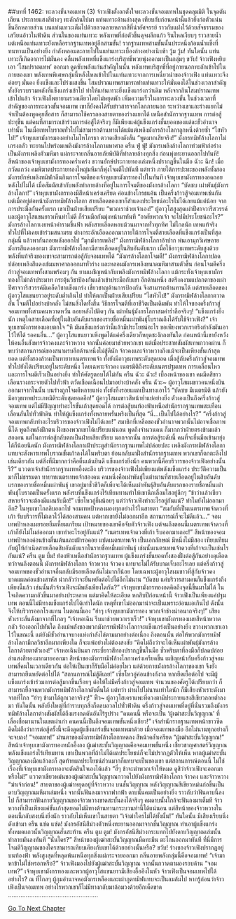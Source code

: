 ##บทที่ 1462: ทะลวงขั้นจอมเทพ (3)
จ้าวเฟิงตั้งอกตั้งใจทะลวงขั้นจอมเทพในชุดคลุมมิติ
ในจุดตันเถียน ประกายแสงสีต่างๆ ทะลักล้นไปมา
แท่นเทวะด้านล่างสุด เทียบกับก่อนหน้านี้แล้วยิ่งก่อตัวแน่นขึ้นอีกหลายส่วน
บนแท่นเทวะเต็มไปด้วยลวดลายหลากสีที่น่าอัศจรรย์ ราวกับแฝงไว้ด้วยสัจธรรมของเสวียนอ้าวในฟ้าดิน
ส่วนในของแท่นเทวะ พลังเทพที่ก่อตัวขึ้นดุจผลึกแก้ว รินไหลเงียบๆ ราวสายน้ำ
แต่เหนือแท่นเทวะยังเหลือรากฐานเทพอยู่อีกสามขั้น!
รากฐานเทพสามขั้นนั้นประหนึ่งก้อนน้ำแข็งที่ทนทานเป็นอย่างยิ่ง กำลังหลอมละลายไปในแท่นเทวะเบื้องล่างอย่างเนิบช้า
วู้ม วู้ม!
ทันใดนั้น แท่นเทวะก็เกิดอาการไม่มั่นคง คลื่นพลังเทพที่แข็งแกร่งบริสุทธิ์พวยพุ่งออกมาเป็นกลุ่มๆ
ขวับ!
จ้าวเฟิงหยิบเอา ‘โสมปราณเทพ’ ออกมา ดูดซับพลังแก่นสำคัญในนั้น
พลังเทพบริสุทธิ์ที่อยู่ภายนอกทะลักเข้าไปในกายของเขา
พลังเทพพิเศษกลุ่มนี้หลั่งไหลเข้าไปในแท่นเทวะจากการเหนี่ยวนำของจ้าวเฟิง
แท่นเทวะจึงค่อยๆ มั่นคง ยิ่งแข็งและโปร่งแสงขึ้น
โสมปราณเทพสามารถทำแท่นเทวะให้มั่นคงได้ในช่วงเวลาสำคัญ ทั้งยังรวบรวมพลังที่แข็งแกร่งเข้าไป ทำให้แท่นเทวะยิ่งแข็งแกร่งกว่าเดิม
หลังจากกินโสมปราณเทพเข้าไปแล้ว จ้าวเฟิงก็พยายามรวดเดียวโดยไม่หยุดพัก เพิ่มความเร็วในการทะลวงขั้น
ในช่วงเวลาที่สำคัญของการทะลวงขั้นจอมเทพ เขาก็ยังคงได้รับข่าวสารจากโลกภายนอก
ระหว่างเขาและร่างแยกไม่จำเป็นต้องพูดคุยสื่อสาร ก็สามารถใช้ครรลองสายตาของร่างแยกได้
เหนือสำนักรากฐานเทพ การต่อสู้ปะทุขึ้น
แต่คนที่สามารถเข้าร่วมการต่อสู้ได้จริงๆ ก็มีเพียงแค่ผู้แข็งแกร่งชั้นยอดของแต่ละขั้วอำนาจเท่านั้น
ในเมื่อเทพโบราณทั่วไปไม่สามารถต้านทานได้แม้แต่เพลิงมังกรล้างโลกาลูกหนึ่งด้วยซ้ำ
“ไสหัวไป!”
เจ้าหุบเขามังกรมองอย่างโมโหโกรธา ตวาดเสียงดังลั่น
“พูดมากเสียจริง!”
มังกรทมิฬล้างโลกาไม่เกรงกลัว ทะยานไปพร้อมเพลิงมังกรล้างโลกามหาศาล
ครืน ฟู่ ฟู่!
มังกรเพลิงล้างโลกาท่วมฟ้าก่อร่างเป็นมังกรเพลิงตัวมหึมา แผ่กระจายกลิ่นอายภัยพิบัติที่ทำลายล้างทุกสิ่ง ก่อนพุ่งทะยานออกไปทันที!
สีหน้าของเจ้าหุบเขามังกรทองคร่ำเคร่ง ขวานยักษ์ประกายทองเล่มหนึ่งปรากฏขึ้นในมือ
ฉัวะ ฉึก!
เมื่อกวัดแกว่ง คมพิฆาตประกายทองใหญ่มหึมาก็พุ่งโจมตีไปทันที
แต่ทว่า ภายใต้การปะทะของพลังทั้งสอง มังกรยักษ์เพลิงทมิฬกลืนกินการโจมตีของเจ้าหุบเขามังกรทองไปในทันที
เจ้าหุบเขามังกรทองอดถอยหลังไปไม่ได้ เมื่อสัมผัสเข้ากับพลังทำลายล้างที่อยู่ในการโจมตีของมังกรล้างโลกา
“บัดซบ เผ่าพันธุ์มังกรล้างโลกา!”
เจ้าหุบเขามังกรทองมีสีหน้าเคร่งเครียด ค่อนข้างโกรธแค้น
เป็นครึ่งก้าวสู้จอมเทพเช่นกัน แต่เมื่ออยู่ต่อหน้ามังกรทมิฬล้างโลกา สายเลือดของเขาก็สำแดงประโยชน์อะไรไม่ได้เลยแม้แต่น้อย
จากการประมือกันครั้งแรก เขาเป็นฝ่ายเสียเปรียบ
“พวกเราช่วยเจ้าเอง!”
ผู้อาวุโสสูงสุดเผ่าปีศาจวารีสวรรค์และผู้อาวุโสแขนยาวเห็นท่าไม่ดี ก็ร่วมมือกันมุ่งหน้ามาทันที
“อาศัยพวกเจ้า จะไปมีประโยชน์อะไร?”
มังกรล้างโลกาเงยหน้าคำรามขึ้นฟ้า พลังสายเลือดหอบม้วนมาจากทั่วทุกทิศ
ไม่ไกลนัก เทพแท้จริงทั่วไปที่ไม่เคยเข้าร่วมสนามรบ ต่างกระอักเอือดออกมาภายใต้การโจมตีสายเลือดที่แข็งแกร่งเป็นที่สุดกลุ่มนี้ แล้วพากันถอยหลังออกไป
“มุกมังกรเพลิง!”
มังกรทมิฬล้างโลกาอ้าปาก พ่นเอามุกวิเศษลายมังกรสีแดงออกมา
มังกรทมิฬล้างโลกามีสายเลือดอยู่ในสิบอันดับแรก เมื่อใช้อาวุธเทพระดับสูงด้วย พลังที่แท้จริงของเขาจะสามารถต่อสู้กับจอมเทพได้
“มังกรล้างโลกาโจมตี!”
มังกรทมิฬล้างโลกาปลดปล่อยเพลิงสีแดงเข้มมหาศาลออกมาทั่วร่าง และหลอมมังกรเพลิงขนาดมหึมาสามตัวขึ้น ก่อนโจมตีครึ่งก้าวสู่จอมเทพทั้งสามพร้อมๆ กัน
ยามเผชิญหน้ากับเพลิงมังกรทมิฬล้างโลกา แม้กระทั่งเจ้าหุบเขามักรทองก็ไม่กล้าประมาท กระตุ้นวิชาป้องกันแล้วเข้าประมือกับเขา
อีกด้านหนึ่ง สตรีงดงามแปลกตาของเผ่าปีศาจวารีสวรรค์มีเคล็ดวิชาแข็งแกร่ง เชี่ยวชาญด้านการป้องกัน จึงสามารถต้านทานได้
แต่สายเลือดของผู้อาวุโสแขนยาวอยู่ระดับต่ำเกินไป ทำให้ตกเป็นฝ่ายเสียเปรียบ
“ไสหัวไป!”
มังกรทมิฬล้างโลกาตวาดลั่น โจมตีไปอย่างบ้าคลั่ง ไม่สนสิ่งใดทั้งสิ้น
วิธีการโจมตีที่เอาชีวิตเป็นเดิมพัน ทำให้ใจของครึ่งก้าวสู่จอมเทพทั้งสามคนหวาดหวั่น ถอยหลังไปติดๆ กัน
เผ่าพันธุ์มังกรโลกาสมคำร่ำลือจริงๆ!
“แข็งแกร่งยิ่งนัก เหตุใดสายเลือดที่อยู่ในสิบอันดับแรกของรายชื่อหมื่นเผ่าพันธุ์โบราณถึงได้รับใช้จ้าวเฟิง?”
เจ้าหุบเขามังกรทองแอบตกใจ
“หึ มันแข็งแกร่งกว่านี้แล้วมีประโยชน์อะไร ขอเพียงพวกเราตรึงกำลังมันเอาไว้ให้ได้ รอคนอื่น...”
ผู้อาวุโสแขนยาวเพิ่งพูดได้แค่ครึ่งเดียวก็หยุดชะงักลงทันใด
ก่อนหน้านี้เขายังหวังให้คนอื่นสังหารจ้าวคงและจ้าวหวาง จากนั้นค่อยมาช่วยพวกเขา
แต่เมื่อประสาทสัมผัสเทพกวาดผ่าน ก็พบว่าสถานการณ์ของสนามรบอีกด้านหนึ่งไม่สู้ดีนัก
จ้าวคงและจ้าวหวางถึงแม้จะเป็นเพียงขั้นเก้าสุดยอด แต่ทั้งสองล้วนเป็นทายาทเนตรเทพเจ้า ทั้งยังมีอาวุธเทพระดับสุดยอด เมื่อสู้กับครึ่งก้าวสู่จอมเทพทั่วไปยังได้เปรียบอยู่ในระดับหนึ่ง
โดยเฉพาะจ้าวคง เนตรมิติถึงระดับเนตรปฐมเทพ การเคลื่อนไหวและการโจมตีเร็วเป็นอย่างยิ่ง ทำให้ศัตรูตอบโต้ไม่ทัน
ครืน ฉัวะ ฉัวะ!
เบื้องหน้าของเขา คมมีดสีขาวเลือนรางกระจายตัวไปทั่วฟ้า ตวัดเชือดเฉือนไปมาอย่างบ้าคลั่ง
ครืน ฉัวะ~
ผู้อาวุโสผมขาวคนหนึ่งบินออกมาจากในนั้น บนร่างถูกโจมตีหลายแห่ง ทั้งยังทิ้งรอยแผลเป็นทางเอาไว้
“บัดซบ มีเนตรมิติ แล้วยังมีอาวุธเทพประเภทมิติระดับสุดยอดอีก!”
ผู้อาวุโสผมขาวสีหน้าย่ำแย่อย่างยิ่ง
ตัวเองเป็นถึงครึ่งก้าวสู่จอมเทพ แต่ไม่มีปัญญาทำอะไรขั้นเก้าสุดยอดได้
การต่อสู้บนท้องฟ้าเหนือสำนักรากฐานเทพสะเทือนเลื่อนลั่นไปทั่วฟ้าดิน ทำให้ผู้แข็งแกร่งทั้งหลายพรั่นพรึงเป็นที่สุด
“นี่...เป็นไปได้อย่างไร?”
“ครึ่งก้าวสู่จอมเทพกลับทำอะไรบริวารของจ้าวเฟิงไม่ได้เลย!”
สมาชิกที่เหลือของขั้วอำนาจพวกนั้นไม่อาจเชื่อภาพนี้ได้
พูดถึงพลังฝึกตน ฝั่งของพวกเขาได้เปรียบแน่นอน พูดถึงจำนวนคน ก็มากกว่าฝ่ายตรงข้ามแล้วสองคน
แต่ในการต่อสู้กลับตกเป็นฝ่ายเสียเปรียบ
นอกจากนั้น การต่อสู้ระดับนี้ คนที่จะยื่นมือเข้ามายุ่งได้ก็น้อยนิดนัก
มังกรทมิฬล้างโลกาเฝ้าประตูสำนักรากฐานเทพไม่ปล่อยปละ เพลิงมังกรทมิฬล้างโลกาแทบจะสังหารเทพโบราณขั้นเก้าลงได้ในพริบตา
ย้อนกลับมาฝั่งสำนักรากฐานเทพ พวกเขาก็ตกตะลึงไปเช่นเดียวกัน แต่สิ่งที่มีมากกว่าคือตื่นเต้นยินดี
แข็งแกร่งยิ่งนัก คนพวกนี้คือบริวารของจ้าวเฟิงอย่างนั้นรึ?“
แววตาเจ้าสำนักรากฐานเทพอึ้งตะลึง
บริวารของจ้าวเฟิงไม่เพียงแต่พลังแข็งแกร่ง ประวัติความเป็นมาก็ไม่ธรรมดา
ทายาทเนตรเทพเจ้าสองคน คนหนึ่งคือเผ่าพันธุ์ในตำนานที่สายเลือดอยู่ในสิบอันดับแรกของรายชื่อหมื่นเผ่าพันธุ์
เขาอยู่มาชั่วชีวิตก็เพิ่งจะได้เห็นเผ่าพันธุ์สิบอันดับแรกของรายชื่อหมื่นเผ่าพันธุ์โบราณเป็นครั้งแรก พลังรบที่แข็งแกร่งไร้เทียมทานทำให้เขานึกเลื่อมใสอยู่ลึกๆ
“ข้าว่าแล้วเชียว สหายจ้าวจะต้องมีแผนรับมือ!”
เซี่ยโหวอู่ยิ้มน้อยๆ
แต่ว่าจ้าวเฟิงทำอะไรอยู่กันแน่? ทำไมยังไม่ออกมาอีก?
ในหุบเขาไกลลิบออกไป จอมเทพป้าหลงมองทุกอย่างไว้ในสายตา
“สมกับที่เป็นเนตรเทพเจ้าดวงที่เก้า รับบริวารที่ไม่เลวไว้ได้สองสามคน แต่หากเขายังไม่ออกมาอีก สถานการณ์ก็จะไม่ดีแล้ว...”
จอมเทพป้าหลงเผยรอยยิ้มเหี้ยมเกรียม
เป้าหมายของเขาคือจับตัวจ้าวเฟิง แต่จนถึงตอนนี้เนตรเทพเจ้าดวงที่เก้าก็ยังไม่โผล่ออกมา เขาทำอะไรอยู่กันแน่?
“เนตรเทพเจ้าดวงที่เก้า รีบออกมาเถอะ!”
สีหน้าของจอมเทพป้าหลงค่อนข้างตื่นเต้นและเฝ้ารอคอย
แปดเนตรเทพเจ้า เป็นเอกลักษณ์ มีหนึ่งไม่มีสอง เทียบเทียมกับผู้ให้กำเนิดสายเลือดสิบอันดับแรกในรายชื่อหมื่นเผ่าพันธุ์
เช่นนั้นเนตรเทพเจ้าดวงที่เก้าจะเป็นเช่นไรกันแน่?
ครืน ตูม บึ้ม!
ท้องฟ้าเหนือสำนักรากฐานเทพ ผู้แข็งแกร่งชั้นยอดทั้งสองฝั่งต่อสู้กันอย่างดุเดือด
ทว่าจนถึงตอนนี้ มังกรทมิฬล้างโลกา จ้าวหวาง จ้าวคง แทบจะไม่ได้รับบาดเจ็บอะไรเลย
แต่ครึ่งก้าวสู่จอมเทพของขั้วอำนาจอื่นกลับมีรอยเลือดกันไม่มากก็น้อย
โดยเฉพาะผู้อาวุโสผมขาวที่สู้กับจ้าวคง บาดแผลค่อนข้างสาหัส น่ากลัวว่าจะยืนหยัดต่อไปได้อีกไม่นาน
“บัดซบ แค่บริวารสามคนก็แข็งแกร่งถึงเพียงนี้แล้ว เช่นนั้นตัวจ้าวเฟิงจะมีพลังเพียงใดกัน?”
เจ้าหุบเขามังกรทองอดคิดถึงจุดนี้ขึ้นมาไม่ได้ ในใจเกิดความกลัวขึ้นมาอย่างประหลาด
แต่มาคิดให้ละเอียด หกสิบปีก่อนหน้านี้ จ้าวเฟิงเป็นเพียงแค่ปฐมเทพ ตอนนี้ไม่มีทางแข็งแกร่งไปได้เท่าใดนัก เหตุที่เขาไม่ออกมาน่าจะเป็นเพราะอ่อนแอเกินไป ดังนั้นจึงให้บริวารออกโรงแทน
ในตอนนี้เอง
“ฮ่าๆ เจ้าหุบเขามังกรทอง พวกเจ้าช่างน่าอนาถจริงๆ!”
เสียงหัวเราะลั่นดังมาจากที่ไกลๆ
“เจ้าหอเฉิน รีบมาช่วยพวกเราเร็ว!”
เจ้าหุบเขามังกรทองเผยสีหน้าหวาดกลัว ร้องออกไปทันใด
ถึงแม้พลังของพวกมังกรทมิฬล้างโลกาจะแข็งแกร่งเป็นอย่างยิ่ง ขวางพวกเขาเอาไว้ในขณะนี้
แต่ยังมีขั้วอำนาจบางแห่งกำลังไล่ตามมาอย่างต่อเนื่อง
ถึงตอนนั้น ต่อให้พวกมังกรทมิฬล้างโลกามีกลวิชาอีกมากเพียงใด ก็จะแพ้อย่างไม่ต้องสงสัย
“คิดไม่ถึงว่าจะได้เห็นเผ่าพันธุ์มังกรล้างโลกาด้วยตาตัวเอง!”
เจ้าหอเฉินบินมา กระบี่ยาวสีทองปรากฏขึ้นในมือ ชั่วพริบตาที่ลงมือก็ปลดปล่อยลำแสงสีทองมากมายออกมา
สีหน้าของมังกรทมิฬล้างโลกาเคร่งเครียดขึ้น เผชิญหน้ากับครึ่งก้าวสู่จอมเทพสี่คนในเวลาเดียวกัน ต่อให้เป็นเขาก็รับมือไม่ค่อยไหว
แต่ด้วยกายมังกรล้างโลกาของเขา จึงยังสามารถยืนหยัดต่อไปได้
“สถานการณ์ไม่สู้ดีเลย!”
เซี่ยโหวอู่ค่อนข้างกังวล
หากยืดเยื้อต่อไป จะมีผู้แข็งแกร่งเข้าร่วมการต่อสู้มากขึ้นเรื่อยๆ
ต่อให้ไม่มีครึ่งก้าวสู่จอมเทพ จำนวนของศัตรูได้เปรียบกว่า ก็สามารถยื้อจนพวกมังกรทมิฬล้างโลกาดับดิ้นได้
แต่ทว่า ผ่านไปไม่นานเท่าใดนัก
ก็มีเสียงหัวเราะดังมาจากที่ไกล “ฮ่าๆ ข้ามาได้ถูกเวลาจริงๆ!”
ฟิ้ว~
ผู้อาวุโสเคราแพะที่ดวงตามีประกายแสงสีเขียวลอยต่ำลงมา
ทันใดนั้น พลังยิ่งใหญ่ที่กำราบทุกสิ่งก็ตลบอวลไปทั่วฟ้าดิน
ครึ่งก้าวสู่จอมเทพที่อยู่ที่นั่นรวมถึงมังกรทมิฬล้างโลกาต่างสัมผัสได้ถึงแรงกดดันอันไร้รูปร่าง
“คนคนนี้ หรือจะเป็น ‘ผู้เฒ่าสะบั้นวิญญาณ’ ที่เลื่องชื่อมานานในเขตผ่าเก่า คนคนนี้เป็นถึงจอมเทพขั้นหนึ่งเชียว!”
เจ้าสำนักรากฐานเทพหน้าขาวซีด
คิดไม่ถึงว่าการต่อสู้ครั้งนี้จะดึงดูดผู้แข็งแกร่งขั้นจอมเทพมาด้วย
เมื่อจอมเทพลงมือ อีกไม่นานทุกอย่างก็จะจบลง!
“จอมเทพ!”
ม่านตาของมังกรทมิฬล้างโลกาหดลง สีหน้าคล้ำเครียด
“ผู้เฒ่าสะบั้นวิญญาณ!”
สีหน้าเจ้าหุบเขามังกรทองหนักอึ้งลง
ผู้เฒ่าสะบั้นวิญญาณคือจอมเทพขั้นหนึ่ง เชี่ยวชาญศาสตร์วิญญาณ พลังแข็งแกร่งไร้เทียมทาน
เขาเป็นพวกที่ถ้าไม่ได้ผลประโยชน์ก็จะไม่ปรากฏตัวให้เห็น หากผู้เฒ่าสะบั้นวิญญาณลงมือแล้วละก็ สุดท้ายผลประโยชน์ส่วนมากก็แทบจะเป็นของเขา
แต่สถานการณ์ตอนนี้ ไม่ใช่เรื่องที่เจ้าหุบเขามังกรทองจะตัดสินใจเองได้แล้ว
“ฮี่ๆ ข้าจะฆ่าพวกเจ้าให้หมด ดูสิว่าจ้าวเฟิงจะออกมาหรือไม่!”
แววตาเขียวหม่นของผู้เฒ่าสะบั้นวิญญาณกวาดไปยังมังกรทมิฬล้างโลกา จ้าวคง และจ้าวหวาง
“ฆ่าเจ้าก่อน!”
สายตาของผู้เฒ่าหยุดอยู่ที่จ้าวหวาง
บนชั้นวิญญาณ พลังวิญญาณสีเขียวหม่นก่อขึ้นเป็นดาบวิญญาณมหึมาเล่มหนึ่ง จากนั้นฟันลงมาจากฟากฟ้า
ดาบนั้นคมเป็นอย่างยิ่ง ราวกับว่าฟันดาบนี้ลงไป ก็สามารถฟันกายวิญญาณของจ้าวหวางขาดสะบั้นลงได้จริงๆ
คมดาบนั้นใกล้จะฟันลงมาเต็มที
จ้าวหวางที่เป็นเพียงแค่ขั้นเก้าสุดยอดไม่มีทางต้านทานกระบวนท่านี้ได้แน่นอน
แต่สีหน้าของจ้าวหวางในตอนนี้กลับสงบนิ่งยิ่งนัก ราวกับไม่เห็นเขาในสายตา
“เจ้าฆ่าใครไม่ได้ทั้งนั้น!”
ทันใดนั้น มีเสียงเรียบนิ่งดังเข้ามา
ครืน แซ่ด แซ่ด!
มังกรอัสนีสีม่วงตัวหนึ่งทะยานออกมาจากชั้นวิญญาณ ทำเอาผู้แข็งแกร่งทั้งหมดแถวนั้นวิญญาณสั่นสะท้าน
ครืน ตูม ตูม!
มังกรอัสนีสีม่วงกระแทกไปยังดาบวิญญาณเล่มนั้น ทำลายมันลงทันที
“นั่นใคร?”
สีหน้าของผู้เฒ่าสะบั้นวิญญาณมืดทะมึน ตะโกนออกมาทันที
ที่นี่มีการโจมตีวิญญาณของใครสามารถเทียบเคียงกับเขาได้ด้วยอย่างนั้นหรือ?
ขวับ!
ร่างของจ้าวเฟิงปรากฏอยู่บนท้องฟ้า พลังสูงสุดที่หลุดพ้นเหนือทุกสิ่งแผ่กระจายออกมา
กลิ่นอายพลังกลุ่มนี้คือจอมเทพ!
“เจ้ามาหาข้าไม่ใช่หรอกหรือ?”
จ้าวเฟิงมองไปยังผู้เฒ่าสะบั้นวิญญาณ จากนั้นกวาดตามองรอบด้าน
“จอมเทพ?”
เจ้าหุบเขามังกรทองและพวกผู้อาวุโสแขนยาวมีเสียงอื้ออึงในหัว
จ้าวเฟิงเป็นจอมเทพไปได้อย่างไร?
ณ ที่ไกลๆ ผู้กุมอำนาจหอมังกรเหลืองและเผ่าภูตทมิฬแทบจะเป็นลมล้มไป
หากรู้ก่อนว่าจ้าวเฟิงเป็นจอมเทพ อย่างไรพวกเขาก็ไม่มีทางกลับมาล้อมวงด้วยอีกเด็ดขาด
……………………………………………


[Go To Next Chapter]( ./319.md)